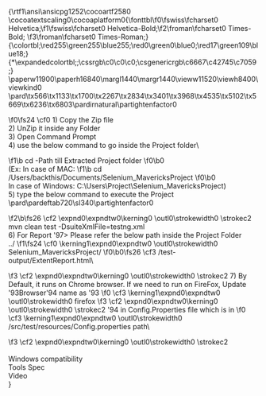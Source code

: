 {\rtf1\ansi\ansicpg1252\cocoartf2580
\cocoatextscaling0\cocoaplatform0{\fonttbl\f0\fswiss\fcharset0 Helvetica;\f1\fswiss\fcharset0 Helvetica-Bold;\f2\froman\fcharset0 Times-Bold;
\f3\froman\fcharset0 Times-Roman;}
{\colortbl;\red255\green255\blue255;\red0\green0\blue0;\red17\green109\blue18;}
{\*\expandedcolortbl;;\cssrgb\c0\c0\c0;\csgenericrgb\c6667\c42745\c7059;}
\paperw11900\paperh16840\margl1440\margr1440\vieww11520\viewh8400\viewkind0
\pard\tx566\tx1133\tx1700\tx2267\tx2834\tx3401\tx3968\tx4535\tx5102\tx5669\tx6236\tx6803\pardirnatural\partightenfactor0

\f0\fs24 \cf0 1) Copy the Zip file\
2) UnZip it inside any Folder\
3) Open Command Prompt\
4) use the below command to go inside the Project folder\
       
\f1\b cd -Path till Extracted Project folder 
\f0\b0 \
(Ex: In case of MAC: 
\f1\b cd /Users/backthis/Documents/Selenium_MavericksProject
\f0\b0 \
In case of Windows: C:\\Users\\Project\\Selenium_MavericksProject)\
5) type the below command to execute the Project\
\pard\pardeftab720\sl340\partightenfactor0

\f2\b\fs26 \cf2 \expnd0\expndtw0\kerning0
\outl0\strokewidth0 \strokec2      mvn clean test -DsuiteXmlFile=testng.xml\
6) For Report \'97> Please refer the below path inside the Project Folder\
     ../
\f1\fs24 \cf0 \kerning1\expnd0\expndtw0 \outl0\strokewidth0 Selenium_MavericksProject/
\f0\b0\fs26 \cf3 /test-output/ExtentReport.html\

\f3 \cf2 \expnd0\expndtw0\kerning0
\outl0\strokewidth0 \strokec2 7) By Default, it runs on Chrome browser. If we need to run on FireFox, Update \'93Browser\'94 name as \'93
\f0 \cf3 \kerning1\expnd0\expndtw0 \outl0\strokewidth0 firefox
\f3 \cf2 \expnd0\expndtw0\kerning0
\outl0\strokewidth0 \strokec2 \'94 in Config.Properties file which is in 
\f0 \cf3 \kerning1\expnd0\expndtw0 \outl0\strokewidth0 /src/test/resources/Config.properties path\

\f3 \cf2 \expnd0\expndtw0\kerning0
\outl0\strokewidth0 \strokec2 \
\
Windows compatibility\
Tools Spec\
Video\
}
